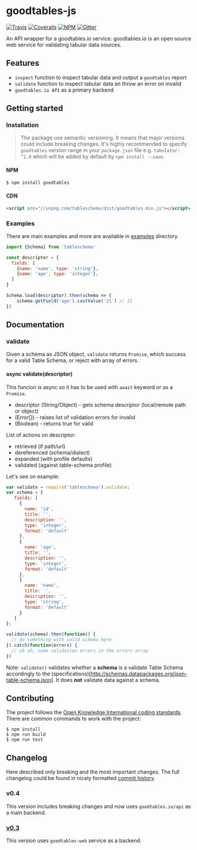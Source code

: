 # goodtables-js

[![Travis](https://travis-ci.org/frictionlessdata/tableschema-js.svg?branch=master)](https://travis-ci.org/frictionlessdata/goodtables-js)
[![Coveralls](https://coveralls.io/repos/github/frictionlessdata/goodtables-js/badge.svg?branch=master)](https://coveralls.io/github/frictionlessdata/goodtables-js?branch=master)
[![NPM](https://img.shields.io/npm/v/goodtables.svg)](https://www.npmjs.com/package/goodtables)
[![Gitter](https://img.shields.io/gitter/room/frictionlessdata/chat.svg)](https://gitter.im/frictionlessdata/chat)

An API wrapper for a goodtables.io service. goodtables.io is an open source web service for validating tabular data sources.

## Features

 - `inspect` function to inspect tabular data and output a `goodtables` report
 - `validate` function to inspect tabular data an throw an error on invalid
 - `goodtables.io API` as a primary backend

## Getting started

### Installation

> The package use semantic versioning. It means that major versions  could include breaking changes. It's highly recommended to specify `goodtables` version range in your `package.json` file e.g. `tabulator: ^1.0` which  will be added by default by `npm install --save`.

#### NPM

```bash
$ npm install goodtables
```

#### CDN

```html
<script src="//unpkg.com/tableschema/dist/goodtables.min.js"></script>
```

### Examples

There are main examples and more are available in [examples](https://github.com/frictionlessdata/tableschema-js/tree/master/examples) directory.

```js
import {Schema} from 'tableschema'

const descriptor = {
  fields: [
    {name: 'name', type: 'string'},
    {name: 'age', type: 'integer'},
  ]
}

Schema.load(descriptor).then(schema => {
    schema.getField('age').castValue('21') // 21
})
```

## Documentation

### validate

Given a schema as JSON object, `validate` returns `Promise`, which success for a valid Table Schema, or reject with array of errors.

#### async validate(descriptor)

This funcion is async so it has to be used with `await` keyword or as a `Promise`.

- descriptor (String/Object) - gets schema descriptor (local/remote path or object)
- (Error[]) - raises list of validation errors for invalid
- (Boolean) - returns true for valid

List of actions on descriptor:
- retrieved (if path/url)
- dereferenced (schema/dialect)
- expanded (with profile defaults)
- validated (against table-schema profile)

Let's see on example:

```js
var validate = require('tableschema').validate;
var schema = {
   fields: [
     {
       name: 'id',
       title: '',
       description: '',
       type: 'integer',
       format: 'default'
     },
     {
       name: 'age',
       title: '',
       description: '',
       type: 'integer',
       format: 'default'
     },
     {
       name: 'name',
       title: '',
       description: '',
       type: 'string',
       format: 'default'
     }
   ]
};

validate(schema).then(function() {
  // do something with valid schema here
}).catch(function(errors) {
  // uh oh, some validation errors in the errors array
})
```
Note: `validate()` validates whether a **schema** is a validate Table Schema accordingly to the (specifications)[http://schemas.datapackages.org/json-table-schema.json]. It does **not** validate data against a schema.


## Contributing

The project follows the [Open Knowledge International coding standards](https://github.com/okfn/coding-standards). There are common commands to work with the project:

```
$ npm install
$ npm run build
$ npm run test
```

## Changelog

Here described only breaking and the most important changes. The full changelog could be found in nicely formatted [commit history](https://github.com/frictionlessdata/goodtables-js/commits/master).

### v0.4

This version includes breaking changes and now uses `goodtables.io/api` as a main backend.

### [v0.3](https://github.com/frictionlessdata/goodtables-js/tree/v0.3.0)

This version uses `goodtables-web` service as a backend.
